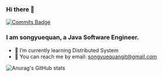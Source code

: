 ### Hi there 👋

[![Commits Badge](https://badges.pufler.dev/commits/monthly/songyuequan)](https://badges.pufler.dev)

### I am songyuequan, a Java Software Engineer.

- 🌱 I’m currently learning Distributed System
- 💬 You can reach me by email: songyuequangit@gmail.com

![Anurag's GitHub stats](https://github-readme-stats.vercel.app/api?username=songyuequan&show_icons=true&theme=buefy&hide=stars&count_private=true)

